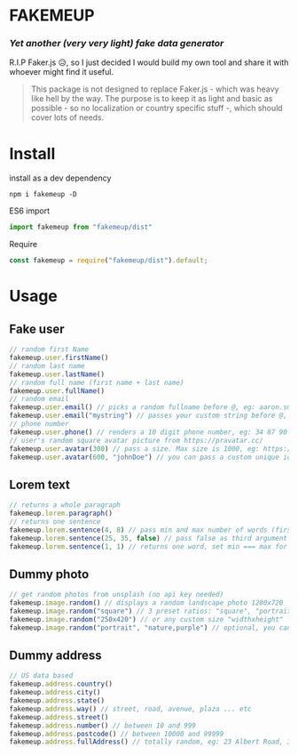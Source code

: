# FAKEMEUP

### _Yet another (very very light) fake data generator_

R.I.P Faker.js 😥, so I just decided I would build my own tool and share it with whoever might find it useful.

> This package is not designed to replace Faker.js - which was heavy like hell by the way. The purpose is to keep it as light and basic as possible - so no localization or country specific stuff -, which should cover lots of needs.

# Install

install as a dev dependency

```
npm i fakemeup -D
```

ES6 import

```Javascript
import fakemeup from "fakemeup/dist"
```

Require

```Javascript
const fakemeup = require("fakemeup/dist").default;
```

# Usage

## Fake user

```Javascript
// random first Name
fakemeup.user.firstName()
// random last name
fakemeup.user.lastName()
// random full name (first name + last name)
fakemeup.user.fullName()
// random email
fakemeup.user.email() // picks a random fullname before @, eg: aaron.smith@gmail.com
fakemeup.user.email("mystring") // passes your custom string before @, eg: mystring@hotmail.com
// phone number
fakemeup.user.phone() // renders a 10 digit phone number, eg: 34 87 90 21 65
// user's random square avatar picture from https://pravatar.cc/
fakemeup.user.avatar(300) // pass a size. Max size is 1000, eg: https://pravatar.cc/300?u=26538906 (random identifier after ?u=)
fakemeup.user.avatar(600, "johnDoe") // you can pass a custom unique identifier, eg: https://pravatar.cc/600?u=johnDoe

```

## Lorem text

```Javascript
// returns a whole paragraph
fakemeup.lorem.paragraph()
// returns one sentence
fakemeup.lorem.sentence(4, 8) // pass min and max number of words (first word capitalized by default)
fakemeup.lorem.sentence(25, 35, false) // pass false as third argument to lowercase the first word
fakemeup.lorem.sentence(1, 1) // returns one word, set min === max for a fixed number of words
```

## Dummy photo

```Javascript
// get random photos from unsplash (no api key needed)
fakemeup.image.random() // displays a random landscape photo 1280x720
fakemeup.image.random("square") // 3 preset ratios: "square", "portrait", "landscape" (sizes are 1000x1000, 576x1024, 1280x720)
fakemeup.image.random("250x420") // or any custom size "widthxheight"
fakemeup.image.random("portrait", "nature,purple") // optional, you can pass comma seperated keywords as second argument (ratio must be provided)
```

## Dummy address

```Javascript
// US data based
fakemeup.address.country()
fakemeup.address.city()
fakemeup.address.state()
fakemeup.address.way() // street, road, avenue, plaza ... etc
fakemeup.address.street()
fakemeup.address.number() // between 10 and 999
fakemeup.address.postcode() // between 10000 and 99999
fakemeup.address.fullAddress() // totally random, eg: 23 Albert Road, 34678 New-York, Mississipi FRANCE
```
